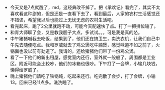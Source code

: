 + 今天又是7点就醒了，md，这经典改不掉了。把《承欢记》看完了，其实不太喜欢看这种剧的，但是还是一直看下去了，看到最后，人家的农村生活感觉还不错诶，希望我以后也能过上无忧无虑的农村生活吧。
+ 看完起床，跑了2公里就跑不动，可能今天配速快了点。打了一把排位输了。
+ 和青大师聊了会，又是教我胆子大点，多试试。。。可是我是真的怂。
+ 中午猪猪喊我去吃饭，结果到了，他们还在搞卫生，卖洗衣机，让我们自己中午先去随便吃点。我和罗威就去了鸡公煲吃牛腩煲，感觉味道不如之前了，火锅面也没以前有劲道了。我请的，还给猪猪他们带了一份鸡公煲。
+ 看了一下他们的新出租屋，感觉室内还行，室外就一般般了，周围都是工业区。附近可能会比较吵，他们的冰箱也很吵。下午打了一会牌，小输几块钱，懒得给罗威了。
+ 晚上猪猪他们请吃了铁锅炖，吃起来还行。吃完散了会步，打了会牌，小输13。回来已经11点多。洗洗睡了。